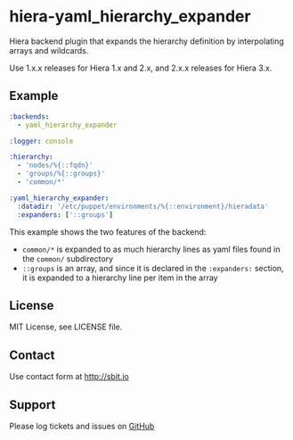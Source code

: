 # hiera-yaml_hierarchy_expander

Hiera backend plugin that expands the hierarchy definition by interpolating arrays and wildcards.

Use 1.x.x releases for Hiera 1.x and 2.x, and 2.x.x releases for Hiera 3.x.

## Example

```yaml
:backends:
  - yaml_hierarchy_expander

:logger: console

:hierarchy:
  - 'nodes/%{::fqdn}'
  - 'groups/%{::groups}'
  - 'common/*'

:yaml_hierarchy_expander:
  :datadir: '/etc/puppet/environments/%{::environment}/hieradata'
  :expanders: ['::groups']
```

This example shows the two features of the backend:
 - `common/*` is expanded to as much hierarchy lines as yaml files found
 in the `common/` subdirectory
 - `::groups` is an array, and since it is declared in the `:expanders:` section,
 it is expanded to a hierarchy line per item in the array


## License

MIT License, see LICENSE file.


## Contact

Use contact form at http://sbit.io


## Support

Please log tickets and issues on [GitHub](https://github.com/sbitio/hiera-yaml_hierarchy_expander)

